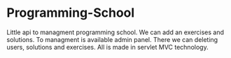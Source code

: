 # Programming-School

Little api to managment programming school. We can add an exercises and solutions. To managment is available admin panel. There we can deleting users, solutions and exercises.
All is made in servlet MVC technology. 
